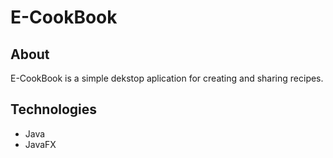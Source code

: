 # E-CookBook

## About

E-CookBook is a simple dekstop aplication for creating and sharing recipes.

## Technologies

- Java
- JavaFX
